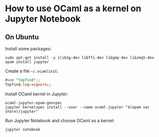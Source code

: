 # How to use OCaml as a kernel on Jupyter Notebook

## On Ubuntu

Install some packages:

```shell
sudo apt-get install -y zlib1g-dev libffi-dev libgmp-dev libzmq5-dev
opam install jupyter
```

Create a file `~/.ocamlinit`:

```ocaml
#use "topfind";;
Topfind.log:=ignore;;
```

Install OCaml kernel in Jupyter:

```shell
ocaml-jupyter-opam-genspec
jupyter kernelspec install --user --name ocaml-jupyter "$(opam var share)/jupyter"
```

Run Jupyter Notebook and choose OCaml as a kernel:

```shell
jupyter notebook
```